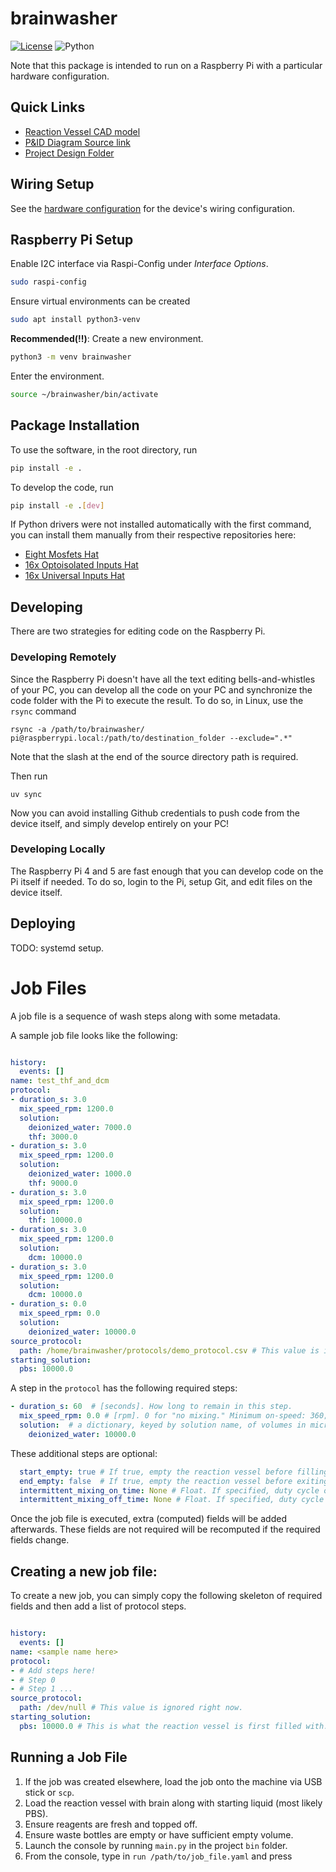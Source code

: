 # brainwasher

[![License](https://img.shields.io/badge/license-MIT-brightgreen)](LICENSE)
![Python](https://img.shields.io/badge/python->=3.10-blue?logo=python)

Note that this package is intended to run on a Raspberry Pi with a particular hardware configuration.

## Quick Links
* [Reaction Vessel CAD model](https://cad.onshape.com/documents/f1bf5f3ce34b965e5212d1ac/w/45b1dd7d9365ece513829b77/e/7736ee8ab9b2b1e217084778)
* [P&ID Diagram Source link](https://alleninstitute.sharepoint.com/:u:/s/Instrumentation/EToUz-sNb_NOhtTetyjH3GUBfrVqOR7EBPKXOnT8-eHf-Q?e=GkewAP)
* [Project Design Folder](https://alleninstitute.sharepoint.com/:f:/s/Instrumentation/Emw6bMGQgo5Pgin2Gb3EXEcBvJux_NXnwFN3A5khlz1pbA?e=NgBTAY)

## Wiring Setup
See the [hardware configuration](https://github.com/AllenNeuralDynamics/brainwasher/blob/main/bin/proof_of_concept_config.yaml) for the device's wiring configuration.


## Raspberry Pi Setup
Enable I2C interface via Raspi-Config under *Interface Options*.
````bash
sudo raspi-config
````

Ensure virtual environments can be created
````bash
sudo apt install python3-venv
````
**Recommended(!!)**: Create a new environment.
````bash
python3 -m venv brainwasher
````
Enter the environment.
````bash
source ~/brainwasher/bin/activate
````

## Package Installation
To use the software, in the root directory, run
```bash
pip install -e .
```

To develop the code, run
```bash
pip install -e .[dev]
```

If Python drivers were not installed automatically with the first command, you can install them manually from their respective repositories here:
* [Eight Mosfets Hat](https://github.com/SequentMicrosystems/8mosind-rpi/tree/main/python)
* [16x Optoisolated Inputs Hat](https://github.com/SequentMicrosystems/16inpind-rpi/blob/main/python/README.md)
* [16x Universal Inputs Hat](https://github.com/SequentMicrosystems/16univin-rpi/blob/main/python/README.md)


## Developing
There are two strategies for editing code on the Raspberry Pi.

### Developing Remotely
Since the Raspberry Pi doesn't have all the text editing bells-and-whistles of your PC, you can develop all the code on your PC and synchronize the code folder with the Pi to execute the result.
To do so, in Linux, use the `rsync` command

```
rsync -a /path/to/brainwasher/ pi@raspberrypi.local:/path/to/destination_folder --exclude=".*"
```

Note that the slash at the end of the source directory path is required.

Then run
```
uv sync
```

Now you can avoid installing Github credentials to push code from the device itself, and simply develop entirely on your PC!

### Developing Locally

The Raspberry Pi 4 and 5 are fast enough that you can develop code on the Pi itself if needed.
To do so, login to the Pi, setup Git, and edit files on the device itself.


## Deploying

TODO: systemd setup.

# Job Files

A job file is a sequence of wash steps along with some metadata.

A sample job file looks like the following: 

```yaml

history:
  events: []
name: test_thf_and_dcm
protocol:
- duration_s: 3.0
  mix_speed_rpm: 1200.0
  solution:
    deionized_water: 7000.0
    thf: 3000.0
- duration_s: 3.0
  mix_speed_rpm: 1200.0
  solution:
    deionized_water: 1000.0
    thf: 9000.0
- duration_s: 3.0
  mix_speed_rpm: 1200.0
  solution:
    thf: 10000.0
- duration_s: 3.0
  mix_speed_rpm: 1200.0
  solution:
    dcm: 10000.0
- duration_s: 3.0
  mix_speed_rpm: 1200.0
  solution:
    dcm: 10000.0
- duration_s: 0.0
  mix_speed_rpm: 0.0
  solution:
    deionized_water: 10000.0
source_protocol:
  path: /home/brainwasher/protocols/demo_protocol.csv # This value is ignored right now.
starting_solution:
  pbs: 10000.0

```


A step in the `protocol` has the following required steps:
```yaml
- duration_s: 60  # [seconds]. How long to remain in this step.
  mix_speed_rpm: 0.0 # [rpm]. 0 for "no mixing." Minimum on-speed: 360; max: 6000.
  solution:  # a dictionary, keyed by solution name, of volumes in microliters.
    deionized_water: 10000.0
```
These additional steps are optional:
```yaml
  start_empty: true # If true, empty the reaction vessel before filling with solution for this step. Default is true. 
  end_empty: false  # If true, empty the reaction vessel before exiting this step. Default is false.
  intermittent_mixing_on_time: None # Float. If specified, duty cycle of leaving the motor on at the specified RPM.
  intermittent_mixing_off_time: None # Float. If specified, duty cycle of of leaving the motor off at the specified RPM.
```

Once the job file is executed, extra (computed) fields will be added afterwards.
These fields are not required will be recomputed if the required fields change.


## Creating a new job file:
To create a new job, you can simply copy the following skeleton of required fields and then add a list of protocol steps.
```yaml

history:
  events: []
name: <sample name here>
protocol:
- # Add steps here!
- # Step 0
- # Step 1 ...
source_protocol:
  path: /dev/null # This value is ignored right now.
starting_solution:
  pbs: 10000.0 # This is what the reaction vessel is first filled with.

```


## Running a Job File
1. If the job was created elsewhere, load the job onto the machine via USB stick or `scp`.
1. Load the reaction vessel with brain along with starting liquid (most likely PBS).
1. Ensure reagents are fresh and topped off.
2. Ensure waste bottles are empty or have sufficient empty volume.
1. Launch the console by running `main.py` in the project `bin` folder.
1. From the console, type in `run /path/to/job_file.yaml` and press <ENTER>

